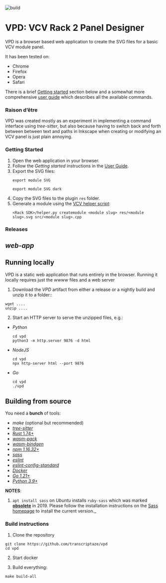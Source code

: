 ![build](https://github.com/transcriptaze/vpd/workflows/build/badge.svg)

# VPD: VCV Rack 2 Panel Designer

VPD is a browser based web application to create the SVG files for a basic VCV module panel. 

It has been tested on:
- Chrome
- Firefox
- Opera
- Safari

There is a brief [Getting started](#getting-started) section below and a somewhat more comprehensive [user guide](GUIDE.md) which 
describes all the available commands.


### Raison d’être

VPD was created mostly as an experiment in implementing a command interface using _tree-sitter_, but also because having to
switch back and forth between between text and paths in Inkscape when creating or modifying an VCV panel is just plain annoying.


### Getting Started

1. Open the web application in your browser.
2. Follow the _Getting started_ instructions in the [User Guide](GUIDE.md).
3. Export the SVG files:
   ```
   export module SVG
   ```
   ```
   export module SVG dark
   ```
4. Copy the SVG files to the plugin `res` folder.
5. Generate a module using the [VCV helper script](https://vcvrack.com/manual/Panel):
   ```
   <Rack SDK>/helper.py createmodule <module slug> res/<module slug>.svg src/<module slug>.cpp
   ```

### Releases

## _web-app_

## Running locally

VPD is a static web application that runs entirely in the browser. Running it locally requires just the _wwww_ files and a web server

1. Download the _VPD_ artifact from either a release or a nightly build and unzip it to a folder::
```
wget .... 
unzip ....
```

2. Start an HTTP server to serve the unzipped files, e.g.:

- _Python_
   ```
   cd vpd
   python3 -m http.server 9876 -d html
   ```
- _NodeJS_
   ```
   cd vpd
   npx http-server html --port 9876
   ```
- _Go_

   ```
   cd vpd
   ./vpd
   ```

## Building from source

You need a **bunch** of tools:
- _make_ (optional but recommended)
- [_tree-sitter_](https://tree-sitter.github.io/tree-sitter)
- [_Rust_ 1.74+](https://www.rust-lang.org/tools/install)
- [_wasm-pack_](https://github.com/rustwasm/wasm-pack)
- [_wasm-bindgen_](https://github.com/rustwasm/wasm-bindgen)
- [_npm 1.16.32+_](https://www.npmjs.com/get-npm)
- [_sass_](https://sass-lang.com)
- [_eslint_](https://eslint.org)
- [_eslint-config-standard_](https://www.npmjs.com/package/eslint-config-standard)
- [_Docker_](https://www.docker.com)
- [_Go 1.21+_](https://go.dev)
- [_Python 3.9+_](https://www.python.org/downloads/)

**NOTES**: 

1. `apt install sass` on _Ubuntu_ installs `ruby-sass` which was marked **[obsolete](https://sass-lang.com/ruby-sass)**
   in 2019. Please follow the installation instructions on the [Sass homepage](https://sass-lang.com) to install
   the current version._


### Build instructions

1. Clone the repository

```
git clone https://github.com/transcriptaze/vpd
cd vpd
```

2. Start docker

3. Build everything:
```
make build-all
```
